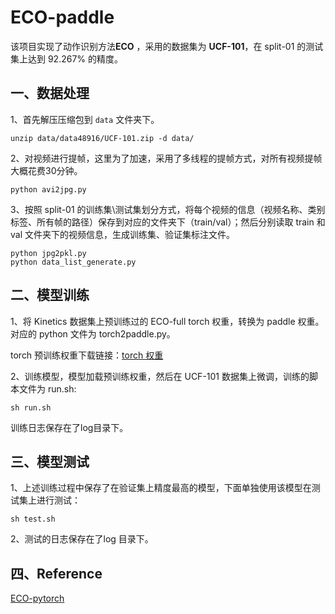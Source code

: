 # ECO-paddle
该项目实现了动作识别方法**ECO** ，采用的数据集为 **UCF-101**，在 split-01 的测试集上达到  92.267% 的精度。

## **一、数据处理**
1、首先解压压缩包到 `data` 文件夹下。

```
unzip data/data48916/UCF-101.zip -d data/
```

2、对视频进行提帧，这里为了加速，采用了多线程的提帧方式，对所有视频提帧大概花费30分钟。

```
python avi2jpg.py
```

3、按照 split-01 的训练集\测试集划分方式，将每个视频的信息（视频名称、类别标签、所有帧的路径）保存到对应的文件夹下（train/val）；然后分别读取 train 和 val 文件夹下的视频信息，生成训练集、验证集标注文件。

```
python jpg2pkl.py
python data_list_generate.py
```

## **二、模型训练**

1、将 Kinetics 数据集上预训练过的 ECO-full torch 权重，转换为 paddle 权重。对应的 python 文件为 torch2paddle.py。

torch 预训练权重下载链接：[torch 权重](https://drive.google.com/open?id=1ATuN_KctsbFAbcNgWDlETZVsy2vhxZay)

2、训练模型，模型加载预训练权重，然后在 UCF-101 数据集上微调，训练的脚本文件为 run.sh:

```
sh run.sh
```

训练日志保存在了log目录下。

## **三、模型测试**

1、上述训练过程中保存了在验证集上精度最高的模型，下面单独使用该模型在测试集上进行测试：

```
sh test.sh
```

2、测试的日志保存在了log 目录下。

## 四、Reference

[ECO-pytorch](https://github.com/mzolfaghari/ECO-pytorch)